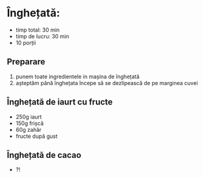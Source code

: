 # Înghețată:
- timp total: 30 min
- timp de lucru: 30 min
- 10 porții

## Preparare
1. punem toate ingredientele in mașina de înghețată
2. așteptăm până înghețata începe să se dezlipească de pe marginea cuvei

## Înghețată de iaurt cu fructe
- 250g iaurt
- 150g frișcă
-  60g zahăr
- fructe după gust

## Înghețată de cacao
- ?!
